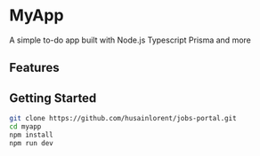 # MyApp

A simple to-do app built with Node.js Typescript Prisma and more

## Features



## Getting Started

```bash
git clone https://github.com/husainlorent/jobs-portal.git
cd myapp
npm install
npm run dev
